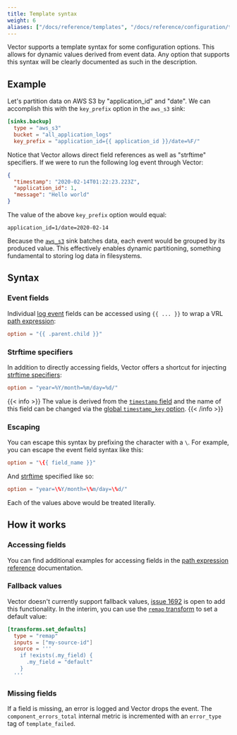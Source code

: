 ```yaml
---
title: Template syntax
weight: 6
aliases: ["/docs/reference/templates", "/docs/reference/configuration/templates"]
---
```


Vector supports a template syntax for some configuration options. This allows for dynamic values derived from event
data. Any option that supports this syntax will be clearly documented as such in the description.

## Example

Let's partition data on AWS S3 by "application_id" and "date". We can accomplish this with the `key_prefix` option in
the `aws_s3` sink:

```toml
[sinks.backup]
  type = "aws_s3"
  bucket = "all_application_logs"
  key_prefix = "application_id={{ application_id }}/date=%F/"
```

Notice that Vector allows direct field references as well as "strftime" specifiers. If we were to run the following log
event through Vector:

```json
{
  "timestamp": "2020-02-14T01:22:23.223Z",
  "application_id": 1,
  "message": "Hello world"
}
```

The value of the above `key_prefix` option would equal:

```raw
application_id=1/date=2020-02-14
```

Because the [`aws_s3`][aws_s3] sink batches data, each event would be grouped by its produced value. This effectively
enables dynamic partitioning, something fundamental to storing log data in filesystems.

## Syntax

### Event fields

Individual [log event][log] fields can be accessed using `{{ ... }}` to wrap a VRL [path expression][path_expression]:

```toml
option = "{{ .parent.child }}"
```

### Strftime specifiers

In addition to directly accessing fields, Vector offers a shortcut for injecting [strftime specifiers][strftime]:

```toml
option = "year=%Y/month=%m/day=%d/"
```

{{< info >}}
The value is derived from the [`timestamp` field](/docs/about/under-the-hood/architecture/data-model/log/#timestamps)
and the name of this field can be changed via the [global `timestamp_key` option](/docs/reference/configuration/global-options/#log_schema.timestamp_key).
{{< /info >}}

### Escaping

You can escape this syntax by prefixing the character with a `\`. For example, you can escape the event field syntax
like this:

```toml
option = "\{{ field_name }}"
```

And [strftime] specified like so:

```toml
option = "year=\%Y/month=\%m/day=\%d/"
```

Each of the values above would be treated literally.

## How it works

### Accessing fields

You can find additional examples for accessing fields in the
[path expression reference][path_expression_examples] documentation.

### Fallback values

Vector doesn't currently support fallback values, [issue 1692][1692] is open to add this functionality. In the interim,
you can use the [`remap` transform][remap] to set a default value:

```toml
[transforms.set_defaults]
  type = "remap"
  inputs = ["my-source-id"]
  source = '''
    if !exists(.my_field) {
      .my_field = "default"
    }
  '''
```

### Missing fields

If a field is missing, an error is logged and Vector drops the event. The `component_errors_total` internal
metric is incremented with an `error_type` tag of `template_failed`.

[1692]: https://github.com/vectordotdev/vector/issues/1692
[aws_s3]: /docs/reference/configuration/sinks/aws_s3
[log]: /docs/about/under-the-hood/architecture/data-model/log
[path_expression]: /docs/reference/vrl/expressions/#path
[path_expression_examples]: /docs/reference/vrl/expressions/#path-examples
[remap]: /docs/reference/configuration/transforms/remap
[strftime]: https://docs.rs/chrono/0.4.19/chrono/format/strftime/index.html#specifiers
